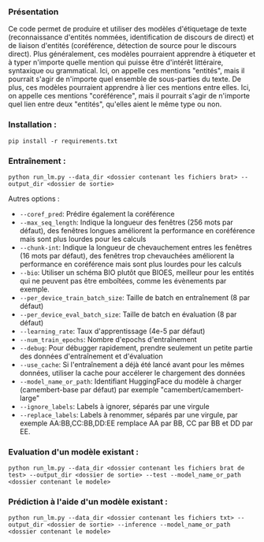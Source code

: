 ### Présentation
Ce code permet de produire et utiliser des modèles d'étiquetage de texte (reconnaissance d'entités nommées, identification de discours de direct) et de liaison d'entités (coréférence, détection de source pour le discours direct). Plus généralement, ces modèles pourraient apprendre à étiqueter et à typer n'importe quelle mention qui puisse être d'intérêt littéraire, syntaxique ou grammatical. Ici, on appelle ces mentions "entités", mais il pourrait s'agir de n'importe quel ensemble de sous-parties du texte. De plus, ces modèles pourraient apprendre à lier ces mentions entre elles. Ici, on appelle ces mentions "coréférence", mais il pourrait s'agir de n'importe quel lien entre deux "entités", qu'elles aient le même type ou non.

### Installation :
```pip install -r requirements.txt```

### Entraînement :
```python run_lm.py --data_dir <dossier contenant les fichiers brat> --output_dir <dossier de sortie>```

Autres options :
- ```--coref_pred```: Prédire également la coréférence
- ```--max_seq_length```: Indique la longueur des fenêtres (256 mots par défaut), des fenêtres longues améliorent la performance en coréférence mais sont plus lourdes pour les calculs
- ```--chunk-int```: Indique la longueur de chevauchement entres les fenêtres (16 mots par défaut), des fenêtres trop chevauchées améliorent la performance en coréférence mais sont plus lourdes pour les calculs
- ```--bio```: Utiliser un schéma BIO plutôt que BIOES, meilleur pour les entités qui ne peuvent pas être emboîtées, comme les évènements par exemple.
- ```--per_device_train_batch_size```: Taille de batch en entraînement (8 par défaut)
- ```--per_device_eval_batch_size```: Taille de batch en évaluation (8 par défaut)
- ```--learning_rate```: Taux d'apprentissage (4e-5 par défaut)
- ```--num_train_epochs```: Nombre d'epochs d'entraînement
- ```--debug```: Pour débugger rapidement, prendre seulement un petite partie des données d'entraînement et d'évaluation
- ```--use_cache```: Si l'entraînement a déjà été lancé avant pour les mêmes données, utiliser la cache pour accélerer le chargement des données
- ```--model_name_or_path```: Identifiant HuggingFace du modèle à charger (camembert-base par défaut) par exemple "camembert/camembert-large"
- ```--ignore_labels```: Labels à ignorer, séparés par une virgule
- ```--replace_labels```: Labels à renommer, séparés par une virgule, par exemple AA:BB,CC:BB,DD:EE remplace AA par BB, CC par BB et DD par EE.


### Evaluation d'un modèle existant :
```python run_lm.py --data_dir <dossier contenant les fichiers brat de test> --output_dir <dossier de sortie> --test --model_name_or_path <dossier contenant le modele>```

### Prédiction à l'aide d'un modèle existant :
```python run_lm.py --data_dir <dossier contenant les fichiers txt> --output_dir <dossier de sortie> --inference --model_name_or_path <dossier contenant le modele>```
